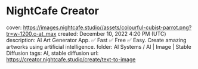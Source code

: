# NightCafe Creator

cover: https://images.nightcafe.studio//assets/colourful-cubist-parrot.png?tr=w-1200,c-at_max
created: December 10, 2022 4:20 PM (UTC)
description: AI Art Generator App. &#9989; Fast &#9989; Free &#9989; Easy. Create amazing artworks using artificial intelligence.
folder: AI Systems / AI | Image | Stable Diffusion
tags: AI, stable diffusion
url: https://creator.nightcafe.studio/create/text-to-image